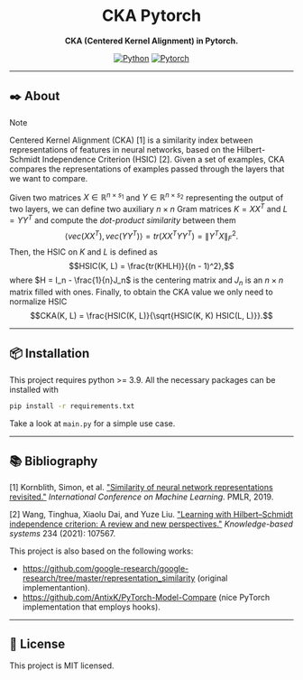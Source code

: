 <div align="center">

# CKA Pytorch
**CKA (Centered Kernel Alignment) in Pytorch.**

[![Python](https://img.shields.io/badge/Python-3776AB?style=for-the-badge&logo=python&logoColor=white)]()
[![Pytorch](https://img.shields.io/badge/PyTorch-EE4C2C?style=for-the-badge&logo=pytorch&logoColor=white)](https://github.com/pytorch/pytorch)

---
</div>

## :black_nib: About
> [!NOTE]
> Centered Kernel Alignment (CKA) [1] is a similarity index between representations of features in neural networks, based on the Hilbert-Schmidt Independence Criterion (HSIC) [2]. Given a set of examples, CKA compares the representations of examples passed through the layers that we want to compare.

Given two matrices $X \in \mathbb{R}^{n\times s_1}$ and $Y \in \mathbb{R}^{n\times s_2}$ representing the output of two layers, we can define two auxiliary $n \times n$ Gram matrices $K=XX^T$ and $L=YY^T$ and compute the *dot-product similarity* between them
$$\langle vec(XX^T), vec(YY^T)\rangle = tr(XX^T YY^T) = \lVert Y^T X \rVert_F^2.$$
Then, the HSIC on $K$ and $L$ is defined as
$$HSIC(K, L) = \frac{tr(KHLH)}{(n - 1)^2},$$
where $H = I_n - \frac{1}{n}J_n$ is the centering matrix and $J_n$ is an $n \times n$ matrix filled with ones. Finally, to obtain the CKA value we only need to normalize HSIC
$$CKA(K, L) = \frac{HSIC(K, L)}{\sqrt{HSIC(K, K) HSIC(L, L)}}.$$

---

## :package: Installation
This project requires python >= 3.9. All the necessary packages can be installed with
```bash
pip install -r requirements.txt
```
Take a look at `main.py` for a simple use case.

---

## :books: Bibliography
[1] Kornblith, Simon, et al. ["Similarity of neural network representations revisited."](https://arxiv.org/abs/1905.00414) *International Conference on Machine Learning*. PMLR, 2019.

[2] Wang, Tinghua, Xiaolu Dai, and Yuze Liu. ["Learning with Hilbert–Schmidt independence criterion: A review and new perspectives."](https://www.sciencedirect.com/science/article/pii/S0950705121008297) *Knowledge-based systems* 234 (2021): 107567.

This project is also based on the following works:
- https://github.com/google-research/google-research/tree/master/representation_similarity (original implementantion).
- https://github.com/AntixK/PyTorch-Model-Compare (nice PyTorch implementation that employs hooks).

---

## :memo: License
This project is MIT licensed.

